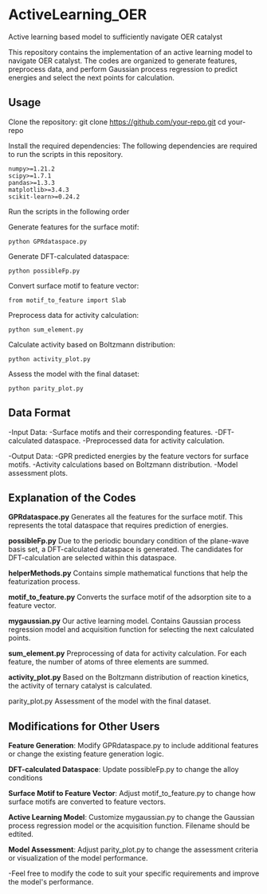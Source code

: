 # ActiveLearning_OER
Active learning based model to sufficiently navigate OER catalyst

This repository contains the implementation of an active learning model to navigate OER catalyst. The codes are organized to generate features, preprocess data, and perform Gaussian process regression to predict energies and select the next points for calculation.

## Usage
Clone the repository: git clone https://github.com/your-repo.git
cd your-repo

Install the required dependencies: 
The following dependencies are required to run the scripts in this repository. 
```
numpy>=1.21.2
scipy>=1.7.1
pandas>=1.3.3
matplotlib>=3.4.3
scikit-learn>=0.24.2
```

Run the scripts in the following order

Generate features for the surface motif:
```
python GPRdataspace.py
```
Generate DFT-calculated dataspace:
```
python possibleFp.py
```
Convert surface motif to feature vector:
```
from motif_to_feature import Slab
```
Preprocess data for activity calculation:
```
python sum_element.py
```
Calculate activity based on Boltzmann distribution:
```
python activity_plot.py
```
Assess the model with the final dataset:
```
python parity_plot.py
```

## Data Format
-Input Data:
  -Surface motifs and their corresponding features.
  -DFT-calculated dataspace.
  -Preprocessed data for activity calculation.

-Output Data:
  -GPR predicted energies by the feature vectors for surface motifs.
  -Activity calculations based on Boltzmann distribution.
  -Model assessment plots.

## Explanation of the Codes
**GPRdataspace.py**
Generates all the features for the surface motif. This represents the total dataspace that requires prediction of energies.

**possibleFp.py**
Due to the periodic boundary condition of the plane-wave basis set, a DFT-calculated dataspace is generated. The candidates for DFT-calculation are selected within this dataspace.

**helperMethods.py**
Contains simple mathematical functions that help the featurization process.

**motif_to_feature.py**
Converts the surface motif of the adsorption site to a feature vector.

**mygaussian.py**
Our active learning model. Contains Gaussian process regression model and acquisition function for selecting the next calculated points.

**sum_element.py**
Preprocessing of data for activity calculation. For each feature, the number of atoms of three elements are summed.

**activity_plot.py**
Based on the Boltzmann distribution of reaction kinetics, the activity of ternary catalyst is calculated.

parity_plot.py
Assessment of the model with the final dataset.

## Modifications for Other Users
**Feature Generation**: Modify GPRdataspace.py to include additional features or change the existing feature generation logic.

**DFT-calculated Dataspace**: Update possibleFp.py to change the alloy conditions

**Surface Motif to Feature Vector**: Adjust motif_to_feature.py to change how surface motifs are converted to feature vectors.

**Active Learning Model**: Customize mygaussian.py to change the Gaussian process regression model or the acquisition function. Filename should be edtited.

**Model Assessment**: Adjust parity_plot.py to change the assessment criteria or visualization of the model performance.

-Feel free to modify the code to suit your specific requirements and improve the model's performance.

